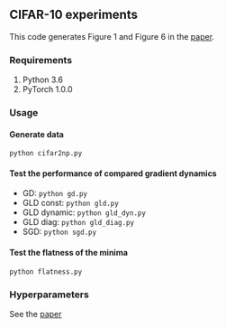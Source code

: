## CIFAR-10 experiments

This code generates Figure 1 and Figure 6 in the [paper](https://arxiv.org/abs/1803.00195).

### Requirements
1. Python 3.6
2. PyTorch 1.0.0

### Usage
#### Generate data
`python cifar2np.py`

#### Test the performance of compared gradient dynamics
- GD: `python gd.py`
- GLD const: `python gld.py`
- GLD dynamic: `python gld_dyn.py`
- GLD diag: `python gld_diag.py`
- SGD: `python sgd.py`

#### Test the flatness of the minima
`python flatness.py`

### Hyperparameters
See the [paper](https://arxiv.org/abs/1803.00195)
